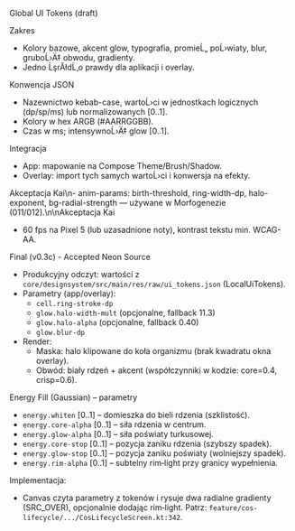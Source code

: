 ﻿Global UI Tokens (draft)

Zakres
- Kolory bazowe, akcent glow, typografia, promieĹ„ poĹ›wiaty, blur, gruboĹ›Ä‡ obwodu, gradienty.
- Jedno ĹşrĂłdĹ‚o prawdy dla aplikacji i overlay.

Konwencja JSON
- Nazewnictwo kebab-case, wartoĹ›ci w jednostkach logicznych (dp/sp/ms) lub normalizowanych [0..1].
- Kolory w hex ARGB (#AARRGGBB).
- Czas w ms; intensywnoĹ›Ä‡ glow [0..1].

Integracja
- App: mapowanie na Compose Theme/Brush/Shadow.
- Overlay: import tych samych wartoĹ›ci i konwersja na efekty.

Akceptacja Kai\n- anim-params: birth-threshold, ring-width-dp, halo-exponent, bg-radial-strength — używane w Morfogenezie (011/012).\n\nAkceptacja Kai
- 60 fps na Pixel 5 (lub uzasadnione noty), kontrast tekstu min. WCAG-AA.


Final (v0.3c) - Accepted Neon Source
- Produkcyjny odczyt: wartości z `core/designsystem/src/main/res/raw/ui_tokens.json` (LocalUiTokens).
- Parametry (app/overlay):
  - `cell.ring-stroke-dp`
  - `glow.halo-width-mult` (opcjonalne, fallback 11.3)
  - `glow.halo-alpha` (opcjonalne, fallback 0.40)
  - `glow.blur-dp`
- Render:
  - Maska: halo klipowane do koła organizmu (brak kwadratu okna overlay).
  - Obwód: biały rdzeń + akcent (współczynniki w kodzie: core=0.4, crisp=0.6).

Energy Fill (Gaussian) – parametry
- `energy.whiten` [0..1] – domieszka do bieli rdzenia (szklistość).
- `energy.core-alpha` [0..1] – siła rdzenia w centrum.
- `energy.glow-alpha` [0..1] – siła poświaty turkusowej.
- `energy.core-stop` [0..1] – pozycja zaniku rdzenia (szybszy spadek).
- `energy.glow-stop` [0..1] – pozycja zaniku poświaty (wolniejszy spadek).
- `energy.rim-alpha` [0..1] – subtelny rim‑light przy granicy wypełnienia.

Implementacja:
- Canvas czyta parametry z tokenów i rysuje dwa radialne gradienty (SRC_OVER),
  opcjonalnie dodając rim‑light. Patrz: `feature/cos-lifecycle/.../CosLifecycleScreen.kt:342`.
